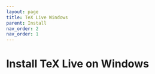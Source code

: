 ```yaml
---
layout: page
title: TeX Live Windows
parent: Install
nav_order: 2
nav_order: 1
---
```

# Install TeX Live on Windows
